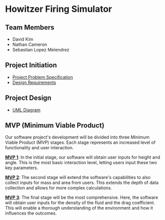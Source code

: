 # Howitzer Firing Simulator


## Team Members
- David Kim
- Nathan Cameron
- Sebastian Lopez Melendrez


## Project Initiation
- [Project Problem Specification](https://gitlab.com/sseboys/ense375-project/-/blob/main/Problem%20Specification.md)
- [Design Requirements](https://gitlab.com/sseboys/ense375-project/-/blob/main/Design%20Requirements.md)

## Project Design 
- [UML Diagram](https://gitlab.com/sseboys/ense375-project/-/blob/main/ENSE_375_UML_Diagram.png)

## MVP (Minimum Viable Product)
Our software project's development will be divided into three Minimum Viable Product (MVP) stages. Each stage represents an increased level of functionality and user interaction.

**[MVP 1](https://gitlab.com/sseboys/ense375-project/-/tree/mvpOne)**: In the initial stage, our software will obtain user inputs for height and  angle. This is the most basic interaction level, letting users input these two key parameters.

**[MVP 2](https://gitlab.com/sseboys/ense375-project/-/tree/mvpTwo)**: The second stage will extend the software's capabilities to also collect inputs for mass and area from users. This extends the depth of data collection and allows for more complex calculations.

**[MVP 3](https://gitlab.com/sseboys/ense375-project/-/tree/mvpThree)**: The final stage will be the most comprehensive. Here, the software will obtain user inputs for the density of the fluid and the drag coefficient. This will enable a thorough understanding of the environment and how it influences the outcomes.

